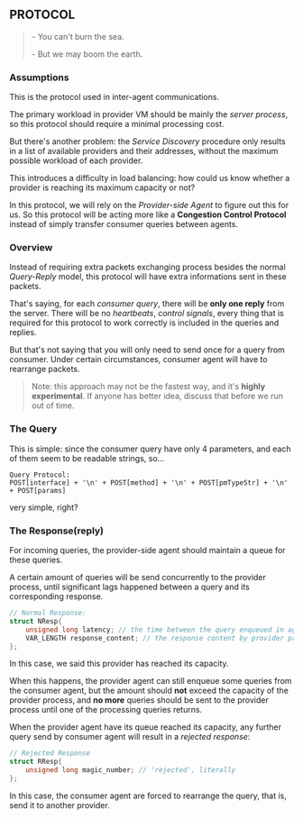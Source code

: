 ## PROTOCOL

> \- You can't burn the sea.
>
> \- But we may boom the earth.

### Assumptions

This is the protocol used in inter-agent communications.

The primary workload in provider VM should be mainly the *server process*, so this protocol should require a minimal processing cost.

But there's another problem: the *Service Discovery* procedure only results in a list of available providers and their addresses, without the maximum possible workload of each provider.

This introduces a difficulty in load balancing: how could us know whether a provider is reaching its maximum capacity or not?

In this protocol, we will rely on the *Provider-side Agent* to figure out this for us. So this protocol will be acting more like a **Congestion Control Protocol** instead of simply transfer consumer queries between agents.

### Overview

Instead of requiring extra packets exchanging process besides the normal *Query-Reply* model, this protocol will have extra informations sent in these packets.

That's saying, for each *consumer query*, there will be **only one reply** from the server. There will be no *heartbeats*, *control signals*, every thing that is required for this protocol to work correctly is included in the queries and replies.

But that's not saying that you will only need to send once for a query from consumer. Under certain circumstances, consumer agent will have to rearrange packets.

> Note: this approach may not be the fastest way, and it's **highly experimental**. If anyone has better idea, discuss that before we run out of time.

### The Query

This is simple: since the consumer query have only 4 parameters, and each of them seem to be readable strings, so...

```text
Query Protocol:
POST[interface] + '\n' + POST[method] + '\n' + POST[pmTypeStr] + '\n' + POST[params]
```

very simple, right?



### The Response(reply)

For incoming queries, the provider-side agent should maintain a queue for these queries.

A certain amount of queries will be send concurrently to the provider process, until significant lags happened between a query and its corresponding response.

```C
// Normal Response:
struct NResp{
    unsigned long latency; // the time between the query enqueued in agent and response are finally sent by provider process, in us
    VAR_LENGTH response_content; // the response content by provider process.
};
```

In this case, we said this provider has reached its capacity.

When this happens, the provider agent can still enqueue some queries from the consumer agent, but the amount should **not** exceed the capacity of the provider process, and **no more** queries should be sent to the provider process until one of the processing queries returns.

When the provider agent have its queue reached its capacity, any further query send by consumer agent will result in a *rejected response*:

```C
// Rejected Response
struct RResp{
    unsigned long magic_number; // 'rejected', literally
};
```

In this case, the consumer agent are forced to rearrange the query, that is, send it to another provider.